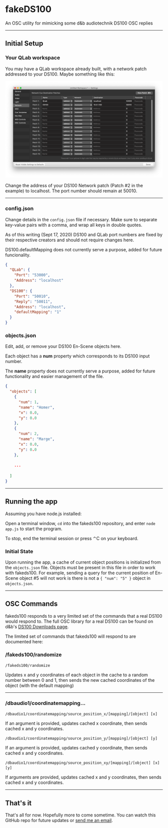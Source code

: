 # fakeDS100

An OSC utility for mimicking some d&amp;b audiotechnik DS100 OSC replies

---

## Initial Setup

### Your QLab workspace

You may have a QLab workspace already built, with a network patch addressed to your DS100. Maybe something like this:

![alt text](./assets/qlab_network_window.png)

Change the address of your DS100 Network patch (Patch #2 in the example) to localhost. The port number should remain at 50010.

---

### config.json

Change details in the `config.json` file if necessary. Make sure to separate key-value pairs with a comma, and wrap all keys in double quotes.

As of this writing (Sept 17, 2020) DS100 and QLab port numbers are fixed by their respective creators and should not require changes here.

DS100.defaultMapping does not currently serve a purpose, added for future funcionality.

```json
{
  "QLab": {
    "Port": "53000",
    "Address": "localhost"
  },
  "DS100": {
    "Port": "50010",
    "Reply": "50011",
    "Address": "localhost",
    "defaultMapping": "1"
  }
}
```

### objects.json

Edit, add, or remove your DS100 En-Scene objects here.

Each object has a **num** property which corresponds to its DS100 input number.

The **name** property does not currently serve a purpose, added for future functionality and easier management of the file.

```json
{
  "objects": [
    {
      "num": 1,
      "name": "Homer",
      "x": 0.0,
      "y": 0.0
    },
    {
      "num": 2,
      "name": "Marge",
      "x": 0.0,
      "y": 0.0
    },
    
    ...

  ]
}
```

---

## Running the app

Assuming you have node.js installed:

Open a terminal window, `cd` into the fakeds100 repository, and enter `node app.js` to start the program.

To stop, end the terminal session or press ⌃C on your keyboard.

### Initial State

Upon running the app, a cache of current object positions is initialized from the `objects.json` file. Objects must be present in this file in order to work with fakeds100. For example, sending a query for the current position of En-Scene object #5 will not work is there is not a `{ "num": "5" }` object in `objects.json`.


---

## OSC Commands

fakeds100 responds to a very limited set of the commands that a real DS100 would respond to. The full OSC library for a real DS100 can be found on d&b's [DS100 Downloads page](https://www.dbaudio.com/global/en/products/processing-matrix/ds100/#tab-downloads).

The limited set of commands that fakeds100 will respond to are documented here:


### /fakeds100/randomize

```
/fakeds100/randomize
```

Updates x and y coordinates of each object in the cache to a random number between 0 and 1, then sends the new cached coordinates of the object (with the default mapping)

---
### /dbaudio1/coordinatemapping...

```
/dbaudio1/coordinatemapping/source_position_x/[mapping]/[object] [x]
```
If an argument is provided, updates cached x coordinate, then sends cached x and y coordinates.

```
/dbaudio1/coordinatemapping/source_position_y/[mapping]/[object] [y]
```
If an argument is provided, updates cached y coordinate, then sends cached x and y coordinates.

```
/dbaudio1/coordinatemapping/source_position_xy/[mapping]/[object] [x] [y]
```
If arguments are provided, updates cached x and y coordinates, then sends cached x and y coordinates.

---
## That's it

That's all for now. Hopefully more to come sometime. You can watch this GitHub repo for future updates or [send me an email](mailto:samsdomainaddress@gmail.com).